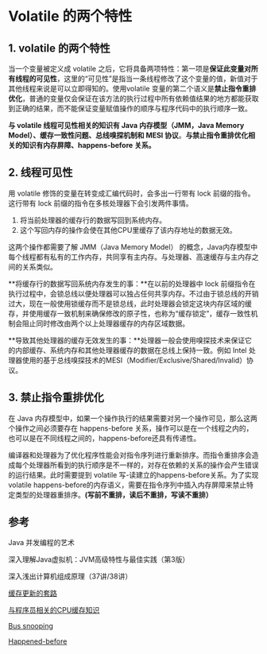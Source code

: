 # Volatile 的两个特性

## 1. volatile 的两个特性

当一个变量被定义成 volatile 之后，它将具备两项特性：第一项是**保证此变量对所有线程的可见性**，这里的“可见性”是指当一条线程修改了这个变量的值，新值对于其他线程来说是可以立即得知的。使用volatile 变量的第二个语义是**禁止指令重排优化**，普通的变量仅会保证在该方法的执行过程中所有依赖值结果的地方都能获取到正确的结果，而不能保证变量赋值操作的顺序与程序代码中的执行顺序一致。

**与 volatile 线程可见性相关的知识有 Java 内存模型（JMM，Java Memory Model）、缓存一致性问题、总线嗅探机制和 MESI 协议**。**与禁止指令重排优化相关的知识有内存屏障、happens-before 关系。**

## 2. 线程可见性

用 volatile 修饰的变量在转变成汇编代码时，会多出一行带有 lock 前缀的指令。这行带有 lock 前缀的指令在多核处理器下会引发两件事情。

1. 将当前处理器的缓存行的数据写回到系统内存。
2. 这个写回内存的操作会使在其他CPU里缓存了该内存地址的数据无效。

这两个操作都需要了解 JMM（Java Memory Model） 的概念，Java内存模型中每个线程都有私有的工作内存，共同享有主内存。与处理器、高速缓存与主内存之间的关系类似。

**将缓存行的数据写回系统内存发生的事：**在以前的处理器中 lock 前缀指令在执行过程中，会锁总线以便处理器可以独占任何共享内存。不过由于锁总线的开销过大，现在一般使用锁缓存而不是锁总线，此时处理器会锁定这块内存区域的缓存，并使用缓存一致机制来确保修改的原子性，也称为“缓存锁定”，缓存一致性机制会阻止同时修改由两个以上处理器缓存的内存区域数据。

**导致其他处理器的缓存无效发生的事：**处理器一般会使用嗅探技术来保证它的内部缓存、系统内存和其他处理器缓存的数据在总线上保持一致。例如 Intel 处理器使用的基于总线嗅探技术的MESI（Modifier/Exclusive/Shared/Invalid）协议。

## 3. 禁止指令重排优化

在 Java 内存模型中，如果一个操作执行的结果需要对另一个操作可见，那么这两个操作之间必须要存在 happens-before 关系，操作可以是在一个线程之内的，也可以是在不同线程之间的，happens-before还具有传递性。

编译器和处理器为了优化程序性能会对指令序列进行重新排序。而指令重排序会造成每个处理器所看到的执行顺序是不一样的，对存在依赖的关系的操作会产生错误的运行结果。此时需要提到 volatile 写-读建立的happens-before关系。为了实现volatile happens-before的内存语义，需要在指令序列中插入内存屏障来禁止特定类型的处理器重排序。**(写前不重排，读后不重排，写读不重排）**

## 参考

Java 并发编程的艺术

深入理解Java虚拟机：JVM高级特性与最佳实践（第3版）

深入浅出计算机组成原理（37讲/38讲）

 [缓存更新的套路](https://coolshell.cn/articles/17416.html)

[与程序员相关的CPU缓存知识](https://coolshell.cn/articles/20793.html#%E7%BC%93%E5%AD%98%E7%9A%84%E4%B8%80%E8%87%B4%E6%80%A7)

[Bus snooping](https://en.wikipedia.org/wiki/Bus_snooping)

[Happened-before](https://en.wikipedia.org/wiki/Happened-before)